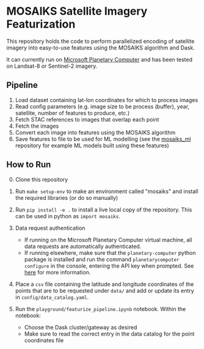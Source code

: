 # MOSAIKS Satellite Imagery Featurization

This repository holds the code to perform parallelized encoding of satellite imagery into easy-to-use features using the MOSAIKS algorithm and Dask.

It can currently run on [Microsoft Planetary Computer](https://planetarycomputer.microsoft.com/) and has been tested on Landsat-8 or Sentinel-2 imagery.

## Pipeline

1. Load dataset containing lat-lon coordinates for which to process images
2. Read config parameters (e.g. image size to be process (buffer), year, satellite, number of features to produce, etc.)
3. Fetch STAC references to images that overlap each point
4. Fetch the images
5. Convert each image into features using the MOSAIKS algorithm
6. Save features to file to be used for ML modelling (see the [mosaiks_ml](https://github.com/IDinsight/mosaiks_ml) repository for example ML models built using these features)

## How to Run

0. Clone this repository
1. Run `make setup-env` to make an environment called "mosaiks" and install the required libraries (or do so manually)

2. Run `pip install -e .` to install a live local copy of the repository. This can be used in python as `import mosaiks`.

3. Data request authentication
    - If running on the Microsoft Planetary Computer virtual machine, all data requests are automatically authenticated.
    - If running elsewhere, make sure that the `planetary-computer` python package is installed and run the command `planetarycomputer configure` in the console, entering the API key when prompted. See [here](https://planetarycomputer.microsoft.com/docs/concepts/sas/#:~:text=data%20catalog.-,planetary%2Dcomputer%20Python%20package,-The%20planetary%2Dcomputer) for more information.

4. Place a `csv` file containing the latitude and longitude coordinates of the points that are to be requested under `data/` and add or update its entry in `config/data_catalog.yaml`.

5. Run the `playground/featurize_pipeline.ipynb` notebook. Within the notebook:
    - Choose the Dask cluster/gateway as desired
    - Make sure to read the correct entry in the data catalog for the point coordinates file
